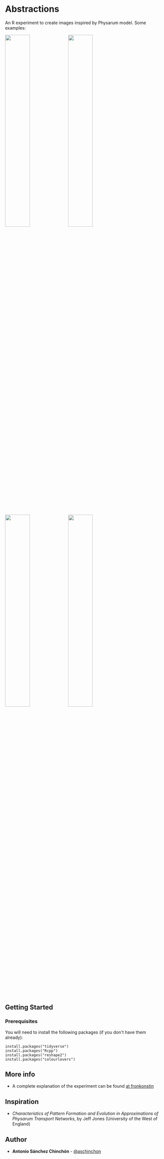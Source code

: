 # Abstractions

An R experiment to create images inspired by Physarum model. Some examples:

<img src="https://fronkonstin.com/wp-content/uploads/2020/08/prueba126.png" width=40%></img>
<img src="https://fronkonstin.com/wp-content/uploads/2020/08/orwlhgkn.png" width=40%></img>
<img src="https://fronkonstin.com/wp-content/uploads/2020/08/prueba121.png" width=40%></img>
<img src="https://fronkonstin.com/wp-content/uploads/2020/08/prueba132.png" width=40%></img>

## Getting Started

### Prerequisites

You will need to install the following packages (if you don't have them already):

```
install.packages("tidyverse")
install.packages("Rcpp")
install.packages("reshape2")
install.packages("colourlovers")
```

## More info

+ A complete explanation of the experiment can be found [at fronkonstin](https://fronkonstin.com/2020/08/11/abstractions/)

## Inspiration

+ *Characteristics of Pattern Formation and Evolution in Approximations of Physarum Transport Networks*, by Jeff Jones (University of the West of England)

## Author

* **Antonio Sánchez Chinchón** - [@aschinchon](https://twitter.com/aschinchon)

